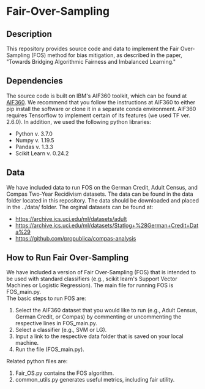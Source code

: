 

# Fair-Over-Sampling
## Description
This repository provides source code and data to implement the Fair Over-Sampling (FOS) method for bias mitigation, as described in the paper, "Towards Bridging Algorithmic Fairness and Imbalanced Learning." 
## Dependencies
The source code is built on IBM's AIF360 toolkit, which can be found at [AIF360](https://github.com/Trusted-AI/AIF360).  We recommend that you follow the instructions at AIF360 to either pip install the software or clone it in a separate conda environment.  AIF360 requires Tensorflow to implement certain of its features (we used TF ver. 2.6.0).
In addition, we used the following python libraries:
- Python v. 3.7.0
- Numpy v. 1.19.5
- Pandas v. 1.3.3
- Scikit Learn v. 0.24.2
## Data
We have included data to run FOS on the German Credit, Adult Census, and Compas Two-Year Recidivism datasets.  The data can be found in the data folder located in this repository. The data should be downloaded and placed in the ../data/ folder.
The orginal datasets can be found at:
- https://archive.ics.uci.edu/ml/datasets/adult
- https://archive.ics.uci.edu/ml/datasets/Statlog+%28German+Credit+Data%29
- https://github.com/propublica/compas-analysis
## How to Run Fair Over-Sampling
We have included a version of Fair Over-Sampling (FOS) that is intended to be used with standard classifiers (e.g., scikit learn's Support Vector Machines or Logistic Regression).  The main file for running FOS is FOS_main.py.  
The basic steps to run FOS are:
1. Select the AIF360 dataset that you would like to run (e.g., Adult Census, German Credit, or Compas) by commenting or uncommenting the respective lines in FOS_main.py.
2. Select a classifier (e.g., SVM or LG).
3. Input a link to the respective data folder that is saved on your local machine.
4. Run the file (FOS_main.py).

Related python files are:
1. Fair_OS.py contains the FOS algorithm.
2. common_utils.py generates useful metrics, including fair utility.


